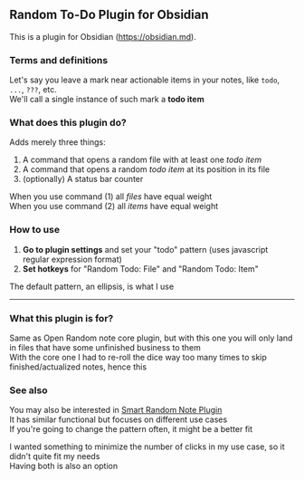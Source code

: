 ## Random To-Do Plugin for Obsidian

This is a plugin for Obsidian (https://obsidian.md).

### Terms and definitions

Let's say you leave a mark near actionable items in your notes, like `todo`, `...`, `???`, etc.  
We'll call a single instance of such mark a **todo item**

### What does this plugin do?

Adds merely three things:
1. A command that opens a random file with at least one *todo item*
2. A command that opens a random *todo item* at its position in its file
3. (optionally) A status bar counter

When you use command (1) all *files* have equal weight  
When you use command (2) all *items* have equal weight  

### How to use

1. **Go to plugin settings** and set your "todo" pattern (uses javascript regular expression format)  
2. **Set hotkeys** for "Random Todo: File" and "Random Todo: Item"  

The default pattern, an ellipsis, is what I use

---

### What this plugin is for?

Same as Open Random note core plugin, but with this one you will only land in files that have some unfinished business to them  
With the core one I had to re-roll the dice way too many times to skip finished/actualized notes, hence this

### See also

You may also be interested in [Smart Random Note Plugin](https://github.com/erichalldev/obsidian-smart-random-note)  
It has similar functional but focuses on different use cases  
If you're going to change the pattern often, it might be a better fit

I wanted something to minimize the number of clicks in my use case, so it didn't quite fit my needs  
Having both is also an option
